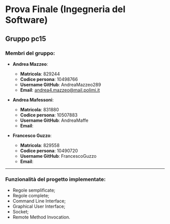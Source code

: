 # Prova Finale (Ingegneria del Software)

## Gruppo pc15

### Membri del gruppo:
- __Andrea Mazzeo__:
  * __Matricola__: 829244
  * __Codice persona__: 10498766
  * __Username GitHub__: AndreaMazzeo289
  * __Email__: andrea4.mazzeo@mail.polimi.it
 
- __Andrea Mafessoni__:
  * __Matricola__: 831880
  * __Codice persona__: 10507883
  * __Username GitHub__: AndreaMaffe
  * __Email__: 
 
- __Francesco Guzzo__:
  * __Matricola__: 829558
  * __Codice persona__: 10490720
  * __Username GitHub__: FrancescoGuzzo
  * __Email__: 
 
---

### Funzionalità del progetto implementate:
- Regole semplificate;
- Regole complete;
- Command Line Interface;
- Graphical User Interface;
- Socket;
- Remote Method Invocation.

